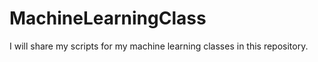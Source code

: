 # MachineLearningClass
I will share my scripts for my machine learning classes in this repository. 
